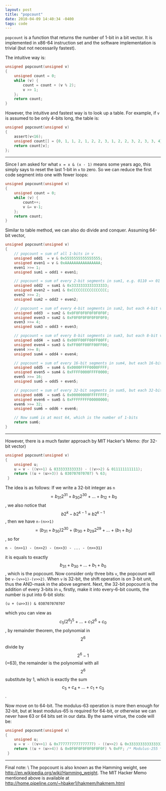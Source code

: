 ```yaml
---
layout: post
title: "popcount"
date: 2010-04-09 14:40:34 -0400
tags: code
---
```


`popcount` is a function that returns the number of 1-bit in a bit vector. It is
implemented in x86-64 instruction set and the software implementation is trivial
(but not necessarily fastest).

The intuitive way is:

```c
unsigned popcount(unsigned v)
{
    unsigned count = 0;
    while (v) {
        count = count + (v % 2);
        v >> 1;
    };
    return count;
}
```

However, the intuitive and fastest way is to look up a table. For example, if
`v` is assumed to be only 4-bits long, the table is:

```c
unsigned popcount(unsigned v)
{
    assert(v<16);
    unsigned count[] = {0, 1, 1, 2, 1, 2, 2, 3, 1, 2, 2, 3, 2, 3, 3, 4};
    return count[v];
};
```

----

Since I am asked for what `x = x & (x - 1)` means some years ago, this simply
says to reset the last 1-bit in `x` to zero. So we can reduce the first code
segment into one with fewer loops:

```c
unsigned popcount(unsigned v)
{
    unsigned count = 0;
    while (v) {
        count++;
        v &= v-1;
    };
    return count;
}
```

Similar to table method, we can also do divide and conquer. Assuming 64-bit
vector,

```c++
unsigned popcount(unsigned v)
{
    // popcount = sum of all 1-bits in v
    unsigned odd1  = v & 0x5555555555555555;
    unsigned even1 = v & 0xAAAAAAAAAAAAAAAA;
    even1 >>= 1;
    unsigned sum1 = odd1 + even1;

    // popcount = sum of every 2-bit segments in sum1, e.g. 0110 => 01 (=1) + 10 (=2) = 11 (=3)
    unsigned odd2  = sum1 & 0x3333333333333333;
    unsigned even2 = sum1 & 0xCCCCCCCCCCCCCCCC;
    even2 >>= 2;
    unsigned sum2 = odd2 + even2;

    // popcount = sum of every 4-bit segments in sum2, but each 4-bit values is at most 4
    unsigned odd3  = sum2 & 0x0F0F0F0F0F0F0F0F;
    unsigned even3 = sum2 & 0xF0F0F0F0F0F0F0F0;
    even3 >>= 4;
    unsigned sum3 = odd3 + even3;

    // popcount = sum of every 8-bit segments in sum3, but each 8-bit values is at most 8
    unsigned odd4  = sum3 & 0x00FF00FF00FF00FF;
    unsigned even4 = sum3 & 0xFF00FF00FF00FF00;
    even4 >>= 8;
    unsigned sum4 = odd4 + even4;

    // popcount = sum of every 16-bit segments in sum4, but each 16-bit values is at most 16
    unsigned odd5  = sum4 & 0x0000FFFF0000FFFF;
    unsigned even5 = sum4 & 0xFFFF0000FFFF0000;
    even5 >>= 16;
    unsigned sum5 = odd5 + even5;

    // popcount = sum of every 32-bit segments in sum5, but each 32-bit values is at most 32
    unsigned odd6  = sum5 & 0x00000000FFFFFFFF;
    unsigned even6 = sum5 & 0xFFFFFFFF00000000;
    even6 >>= 32;
    unsigned sum6 = odd6 + even6;

    // Now sum6 is at most 64, which is the number of 1-bits
    return sum6;
}
```

----

However, there is a much faster approach by MIT Hacker's Memo: (for 32-bit vector)

```c++
unsigned popcount(unsigned v)
{
    unsigned u;
    u = v - ((v>>1) & 033333333333) - ((v>>2) & 011111111111);
    return ((u + (u>>3)) & 030707070707) % 63;
 }
```

The idea is as follows: If we write a 32-bit integer as `n`$$=b_{31}2^{31}+b_{30}2^{30}+...+b_12+b_0$$,
we also notice that $$b2^k-b2^{k-1}\equiv b2^{k-1}$$,
then we have `n-(n>>1)`$$=(b_{31}+b_{30})2^{30}+(b_{30}+b_{29}2^{29}+...+(b_1+b_0)$$, so for

    n - (n>>1) - (n>>2) - (n>>3) - ... - (n>>31)

it is equals to exactly $$b_{31}+b_{30}+...+b_1+b_0$$, which is the popcount. Now
consider only three bits `v`, the popcount will be `v-(v>>1)-(v>>2)`. When `v`
is 32-bit, the shift operation is on 3-bit unit, thus the AND-mask in the above
segment. Next, the 32-bit popcount is the addition of every 3-bits in `u`,
firstly, make it into every-6-bit counts, the number is put into 6-bit slots:

    (u + (u>>3)) & 030707070707

which you can view as $$c_5 (2^6)^{5} + ... + c_1 2^6 + c_0$$, by remainder
theorem, the polynomial in $$2^6$$ divide by $$2^6-1$$ (=63), the remainder is the
polynomial with all $$2^6$$ substitute by 1, which is exactly the sum
$$c_5+c_4+...+c_1+c_0$$.

Now move on to 64-bit. The modulus-63 operation is more then enough for 32-bit,
but at least modulus-65 is required for 64-bit, or otherwise we can never have
63 or 64 bits set in our data. By the same virtue, the code will be:

```c++
unsigned popcount(unsigned v)
{
    unsigned u;
    u = v - ((v>>1) & 0x7777777777777777) - ((v>>2) & 0x3333333333333333) - ((v>>3) & 0x1111111111111111);
    return ((u + (u>>4)) & 0x0F0F0F0F0F0F0F0F) % 0xFF; /* Modulus-255 */
 }
```

----

Final note: \\
The popcount is also known as the Hamming weight, see
<http://en.wikipedia.org/wiki/Hamming_weight>. The MIT Hacker Memo mentioned above
is available at <http://home.pipeline.com/~hbaker1/hakmem/hakmem.html>
